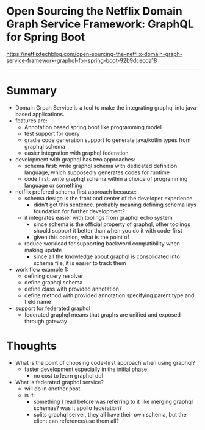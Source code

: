 <!--
{
  "type": "summary",
  "tags": ["grpahql"]
}
-->

# Open Sourcing the Netflix Domain Graph Service Framework: GraphQL for Spring Boot
https://netflixtechblog.com/open-sourcing-the-netflix-domain-graph-service-framework-graphql-for-spring-boot-92b9dcecda18

---

# Summary
- Domain Grpah Service is a tool to make the integrating graphql into java-based applications.
- features are:
  - Annotation based spring boot like programming model
  - test support for query
  - gradle code generation support to generate java/kotlin types from graphql schema
  - easier integration with graphql federation
- development with graphql has two approaches:
  - schema first: write graphql schema with dedicated definition language, which supposedly generates codes for runtime
  - code first: write graphql schema within a choice of programming language or something
- netflix prefered schema first approach because:
  - schema design is the front and center of the developer experience
    - didn't get this sentence. probably meaning defining schema lays foundation for further development?
  - it integrates easier with toolings from graphql echo system
    - since schema is the official property of graphql, other toolings should support it better than when you do it with code-first
    - given this opinion, what is the point of 
  - reduce workload for supporting backword compatibility when making update
    - since all the knowledge about graphql is consolidated into schema file, it is easier to track them
- work flow example 1:
  - defining query resolver
  - define graphql schema
  - define class with provided annotation
  - define method with provided annotation specifying parent type and field name
- support for federated graphql
  - federated graphql means that graphs are unified and exposed through gateway

# Thoughts
- What is the point of choosing code-first approach when using graphql?
  - faster development especially in the initial phase
    - no cost to learn graphql ddl
- What is federated graphql service?
  - will do in another post.
  - is it:
    - something I read before was referring to it like merging graphql schemas? was it apollo federation?
    - splits graphql server, they all have their own schema, but the client can reference/use them all?
